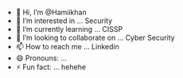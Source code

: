 - 👋 Hi, I’m @Hamiikhan
- 👀 I’m interested in ... Security
- 🌱 I’m currently learning ... CISSP
- 💞️ I’m looking to collaborate on ... Cyber Security
- 📫 How to reach me ... Linkedin
- 😄 Pronouns: ...
- ⚡ Fun fact: ... hehehe

<!---
Hamiikhan/Hamiikhan is a ✨ special ✨ repository because its `README.md` (this file) appears on your GitHub profile.
You can click the Preview link to take a look at your changes.
--->
